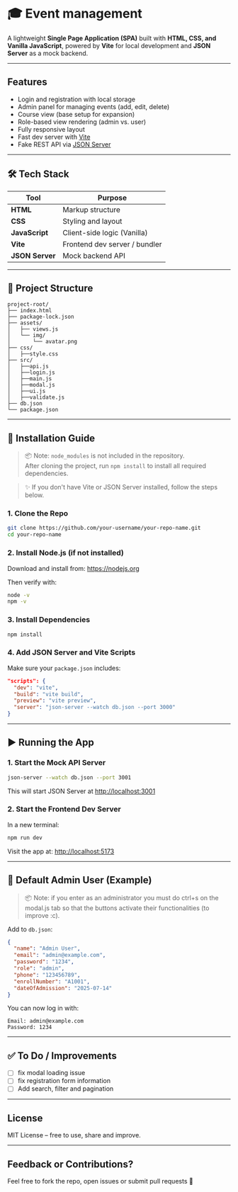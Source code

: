# 🎓 Event management

A lightweight **Single Page Application (SPA)** built with **HTML, CSS, and Vanilla JavaScript**, powered by **Vite** for local development and **JSON Server** as a mock backend.

---

## Features

-  Login and registration with local storage
-  Admin panel for managing events (add, edit, delete)
-  Course view (base setup for expansion)
-  Role-based view rendering (admin vs. user)
-  Fully responsive layout
-  Fast dev server with [Vite](https://vitejs.dev/)
-  Fake REST API via [JSON Server](https://github.com/typicode/json-server)

---

## 🛠️ Tech Stack

| Tool         | Purpose                         |
|--------------|---------------------------------|
| **HTML**     | Markup structure                |
| **CSS**      | Styling and layout              |
| **JavaScript** | Client-side logic (Vanilla)   |
| **Vite**     | Frontend dev server / bundler   |
| **JSON Server** | Mock backend API             |


---

## 📁 Project Structure

```
project-root/
├── index.html
├── package-lock.json
├── assets/
│   ├── views.js
│   └── img/
│       └── avatar.png
├── css/
│   ├──style.css
├── src/
│   ├──api.js
│   ├──login.js
│   ├──main.js
│   ├──modal.js
│   ├──ui.js
│   ├──validate.js
├── db.json
└── package.json
```

---

## 🧰 Installation Guide

> 📦 Note: `node_modules` is not included in the repository.  
After cloning the project, run `npm install` to install all required dependencies.


> ✨ If you don't have Vite or JSON Server installed, follow the steps below.

### 1. Clone the Repo

```bash
git clone https://github.com/your-username/your-repo-name.git
cd your-repo-name
```

### 2. Install Node.js (if not installed)

Download and install from: https://nodejs.org

Then verify with:

```bash
node -v
npm -v
```

### 3. Install Dependencies

```bash
npm install
```

### 4. Add JSON Server and Vite Scripts

Make sure your `package.json` includes:

```json
"scripts": {
  "dev": "vite",
  "build": "vite build",
  "preview": "vite preview",
  "server": "json-server --watch db.json --port 3000"
}
```

---

## ▶️ Running the App

### 1. Start the Mock API Server

```bash
json-server --watch db.json --port 3001
```

This will start JSON Server at [http://localhost:3001](http://localhost:3001)

### 2. Start the Frontend Dev Server

In a new terminal:

```bash
npm run dev
```

Visit the app at: [http://localhost:5173](http://localhost:5173)

---

## 🧪 Default Admin User (Example)

> 📦 Note: if you enter as an administrator you must do ctrl+s on the modal.js tab so that the buttons activate their functionalities (to improve :c).

Add to `db.json`:

```json
{
  "name": "Admin User",
  "email": "admin@example.com",
  "password": "1234",
  "role": "admin",
  "phone": "123456789",
  "enrollNumber": "A1001",
  "dateOfAdmission": "2025-07-14"
}
```

You can now log in with:

```
Email: admin@example.com  
Password: 1234
```

---
## ✅ To Do / Improvements

- [ ] fix modal loading issue
- [ ] fix registration form information
- [ ] Add search, filter and pagination

---

##  License

MIT License – free to use, share and improve.

---

## Feedback or Contributions?

Feel free to fork the repo, open issues or submit pull requests 🤝